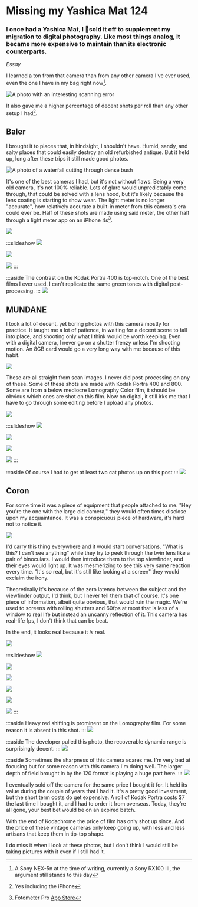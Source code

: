 
# Missing my Yashica Mat 124 

### I once had a Yashica Mat, I sold it off to supplement my migration to digital photography. Like most things analog, it became more expensive to maintain than its electronic counterparts. 

_Essay_
 
I learned a ton from that camera than from any other camera I've ever used, even the one I have in my bag right now[^1].

![A photo with an interesting scanning error](https://dl.dropboxusercontent.com/u/3293794/Yashica%20Mat/Baler/000005.JPG)

It also gave me a higher percentage of decent shots per roll than any other setup I had[^2].

[^1]: A Sony NEX-5n at the time of writing, currently a Sony RX100 III, the argument still stands to this day
[^2]: Yes including the iPhone

## Baler

I brought it to places that, in hindsight, I shouldn't have. Humid, sandy, and salty places that could easily destroy an old refurbished antique. But it held up, long after these trips it still made good photos. 

![A photo of a waterfall cutting through dense bush](https://dl.dropboxusercontent.com/u/3293794/Yashica%20Mat/Baler/000008.JPG)

It's one of the best cameras I had, but it's not without flaws. Being a very old camera, it's not 100% reliable. Lots of glare would unpredictably come through, that could be solved with a lens hood, but it's likely because the lens coating is starting to show wear. The light meter is no longer "accurate", how relatively accurate a built-in meter from this camera's era could ever be. Half of these shots are made using said meter, the other half through a light meter app on an iPhone 4s[^3].

[^3]: Fotometer Pro [App Store](https://itunes.apple.com/us/app/fotometerpro/id439913393)

![](https://dl.dropboxusercontent.com/u/3293794/Yashica%20Mat/Baler/000008%202.JPG)

:::slideshow
![](https://dl.dropboxusercontent.com/u/3293794/Yashica%20Mat/Baler/000001.JPG) 

![](https://dl.dropboxusercontent.com/u/3293794/Yashica%20Mat/Baler/000006%202.JPG)

![](https://dl.dropboxusercontent.com/u/3293794/Yashica%20Mat/Baler/000009.JPG)
:::

:::aside
The contrast on the Kodak Portra 400 is top-notch. One of the best films I ever used. I can't replicate the same green tones with digital post-processing.
:::
![](https://dl.dropboxusercontent.com/u/3293794/Yashica%20Mat/Baler/000006.JPG)

## MUNDANE
 
I took a lot of decent, yet boring photos with this camera mostly for practice. It taught me a lot of patience, in waiting for a decent scene to fall into place, and shooting only what I think would be worth keeping. Even with a digital camera, I never go on a shutter frenzy unless I'm shooting motion. An 8GB card would go a very long way with me because of this habit.

![](https://dl.dropboxusercontent.com/u/3293794/Yashica%20Mat/Mundane/000001%203.JPG)

These are all straight from scan images. I never did post-processing on any of these. Some of these shots are made with Kodak Portra 400 and 800. Some are from a below mediocre Lomography Color film, it should be obvious which ones are shot on this film. Now on digital, it still irks me that I have to go through some editing before I upload any photos.

![](https://dl.dropboxusercontent.com/u/3293794/Yashica%20Mat/Mundane/000004.JPG)

:::slideshow
![](https://dl.dropboxusercontent.com/u/3293794/Yashica%20Mat/Mundane/000003.JPG)
   
![](https://dl.dropboxusercontent.com/u/3293794/Yashica%20Mat/Mundane/000008%202.JPG)

![](https://dl.dropboxusercontent.com/u/3293794/Yashica%20Mat/Mundane/000001%202.JPG)

![](https://dl.dropboxusercontent.com/u/3293794/Yashica%20Mat/Mundane/000002%202.JPG)
:::

:::aside
Of course I had to get at least two cat photos up on this post
:::
![](https://dl.dropboxusercontent.com/u/3293794/Yashica%20Mat/Mundane/000002.JPG)

## Coron

For some time it was a piece of equipment that people attached to me. "Hey you're the one with the large old camera," they would often times disclose upon my acquaintance. It was a conspicuous piece of hardware, it's hard not to notice it.

![](https://dl.dropboxusercontent.com/u/3293794/Yashica%20Mat/Coron/000002%203.JPG)

I'd carry this thing everywhere and it would start conversations. "What is this? I can't see anything" while they try to peek through the twin lens like a pair of binoculars. I would then introduce them to the top viewfinder, and their eyes would light up. It was mesmerizing to see this very same reaction every time. "It's so real, but it's still like looking at a screen" they would exclaim the irony.

Theoretically it's because of the zero latency between the subject and the viewfinder output, I'd think, but I never tell them that of course. It's one piece of information, albeit quite obvious, that would ruin the magic. We're used to screens with rolling shutters and 60fps at most that is less of a window to real life but instead an uncanny reflection of it. This camera has real-life fps, I don't think that can be beat. 

In the end, it looks real because it _is_ real.

![](https://dl.dropboxusercontent.com/u/3293794/Yashica%20Mat/Coron/000005%202.JPG)

:::slideshow
![](https://dl.dropboxusercontent.com/u/3293794/Yashica%20Mat/Coron/000003%203.JPG)

![](https://dl.dropboxusercontent.com/u/3293794/Yashica%20Mat/Coron/000003%202.JPG) 

![](https://dl.dropboxusercontent.com/u/3293794/Yashica%20Mat/Coron/000006%202.JPG)

![](https://dl.dropboxusercontent.com/u/3293794/Yashica%20Mat/Coron/000008.JPG)

![](https://dl.dropboxusercontent.com/u/3293794/Yashica%20Mat/Coron/000009%202.JPG)

![](https://dl.dropboxusercontent.com/u/3293794/Yashica%20Mat/Coron/000010.JPG)
:::

:::aside
Heavy red shifting is prominent on the Lomography film. For some reason it is absent in this shot. 
:::
![](https://dl.dropboxusercontent.com/u/3293794/Yashica%20Mat/Coron/000005.JPG)

:::aside
The developer pulled this photo, the recoverable dynamic range is surprisingly decent.
:::
![](https://dl.dropboxusercontent.com/u/3293794/Yashica%20Mat/Coron/000007.JPG)

:::aside
Sometimes the sharpness of this camera scares me. I'm very bad at focusing but for some reason with this camera I'm doing well. The larger depth of field brought in by the 120 format is playing a huge part here.
:::
![](https://dl.dropboxusercontent.com/u/3293794/Yashica%20Mat/Coron/000011%203.JPG)

I eventually sold off the camera for the same price I bought it for. It held its value during the couple of years that I had it.   It's a pretty good investment, but the short term costs do get expensive. A roll of Kodak Portra costs $7 the last time I bought it, and I had to order it from overseas. Today, they're all gone, your best bet would be on an expired batch.

With the end of Kodachrome the price of film has only shot up since. And the price of these vintage cameras only keep going up, with less and less artisans that keep them in tip-top shape.

I do miss it when I look at these photos, but I don't think I would still be taking pictures with it even if I still had it.
